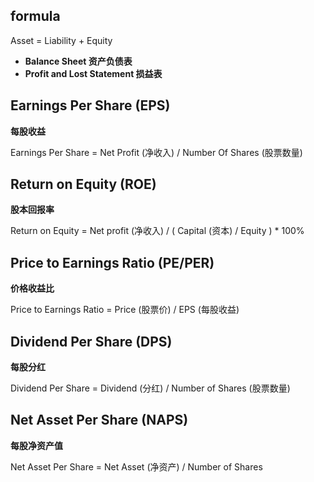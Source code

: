 ## formula

Asset = Liability + Equity

* **Balance Sheet 资产负债表**
* **Profit and Lost Statement 损益表**

## Earnings Per Share (EPS)

**每股收益**

Earnings Per Share = Net Profit (净收入) / Number Of Shares (股票数量)

## Return on Equity (ROE)

**股本回报率**

Return on Equity = Net profit (净收入) / ( Capital (资本) / Equity ) * 100%

## Price to Earnings Ratio (PE/PER)

**价格收益比**

Price to Earnings Ratio = Price (股票价) / EPS (每股收益)

## Dividend Per Share (DPS)

**每股分红**

Dividend Per Share = Dividend (分红) / Number of Shares (股票数量)

## Net Asset Per Share (NAPS)

**每股净资产值**

Net Asset Per Share = Net Asset (净资产) / Number of Shares











